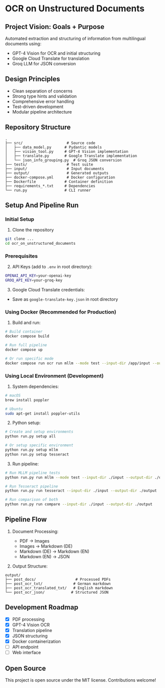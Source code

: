 # OCR on Unstructured Documents

## Project Vision: Goals + Purpose

Automated extraction and structuring of information from multilingual documents using:
- GPT-4 Vision for OCR and initial structuring
- Google Cloud Translate for translation
- Groq LLM for JSON conversion

## Design Principles

- Clean separation of concerns
- Strong type hints and validation
- Comprehensive error handling
- Test-driven development
- Modular pipeline architecture

## Repository Structure

```
.
├── src/                    # Source code
│   ├── data_model.py      # Pydantic models
│   ├── vision_tool.py     # GPT-4 Vision implementation
│   ├── translate.py       # Google Translate implementation
│   └── json_info_grouping.py  # Groq JSON conversion
├── tests/                  # Test suite
├── input/                  # Input documents
├── output/                 # Generated outputs
├── docker-compose.yml      # Docker configuration
├── Dockerfile             # Container definition
├── requirements_*.txt     # Dependencies
└── run.py                 # CLI runner
```

## Setup And Pipeline Run

### Initial Setup

1. Clone the repository
```bash
git clone ...
cd ocr_on_unstructured_documents
```

### Prerequisites

2. API Keys (add to `.env` in root directory):
```bash
OPENAI_API_KEY=your-openai-key
GROQ_API_KEY=your-groq-key
```

3. Google Cloud Translate credentials:
- Save as `google-translate-key.json` in root directory

### Using Docker (Recommended for Production)

1. Build and run:
```bash
# Build container
docker compose build

# Run full pipeline
docker compose up

# Or run specific mode
docker compose run ocr run mllm --mode test --input-dir /app/input --output-dir /app/output
```

### Using Local Environment (Development)

1. System dependencies:
```bash
# macOS
brew install poppler

# Ubuntu
sudo apt-get install poppler-utils
```

2. Python setup:
```bash
# Create and setup environments
python run.py setup all

# Or setup specific environment
python run.py setup mllm
python run.py setup tesseract
```

3. Run pipeline:
```bash
# Run MLLM pipeline tests
python run.py run mllm --mode test --input-dir ./input --output-dir ./output

# Run Tesseract pipeline
python run.py run tesseract --input-dir ./input --output-dir ./output

# Run comparison of both
python run.py run compare --input-dir ./input --output-dir ./output
```

## Pipeline Flow

1. Document Processing:
   - PDF → Images
   - Images → Markdown (DE)
   - Markdown (DE) → Markdown (EN)
   - Markdown (EN) → JSON

2. Output Structure:
```
output/
├── post_docs/                  # Processed PDFs
├── post_ocr_txt/              # German markdown
├── post_ocr_translated_txt/   # English markdown
└── post_ocr_json/            # Structured JSON
```

## Development Roadmap

- [x] PDF processing
- [x] GPT-4 Vision OCR
- [x] Translation pipeline
- [x] JSON structuring
- [x] Docker containerization
- [ ] API endpoint
- [ ] Web interface

## Open Source

This project is open source under the MIT license. Contributions welcome!

